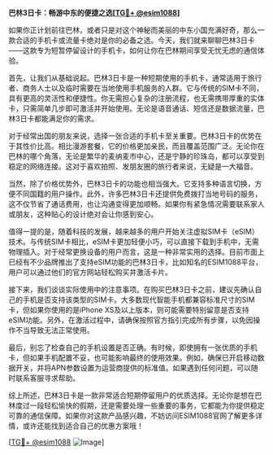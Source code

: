**巴林3日卡：畅游中东的便捷之选[[TG💪+ @esim1088](https://t.me/s/esim1088)]**

如果你正计划前往巴林，或者只是对这个神秘而美丽的中东小国充满好奇，那么一款合适的手机卡或流量卡绝对是你的必备之选。今天，我们就来聊聊巴林3日卡——这款专为短暂停留设计的手机卡，如何让你在巴林期间享受无忧无虑的通信体验。

首先，让我们从基础说起。巴林3日卡是一种短期使用的手机卡，通常适用于旅行者、商务人士以及临时需要在当地使用手机服务的人群。它与传统的SIM卡不同，具有更高的灵活性和便捷性。你无需担心复杂的注册流程，也无需携带厚重的实体卡，只需简单几步即可激活并开始使用。无论是语音通话、短信还是数据流量，巴林3日卡都能满足你的需求。

对于经常出国的朋友来说，选择一张合适的手机卡至关重要。巴林3日卡的优势在于其性价比高。相比漫游套餐，它的价格更加亲民，而且覆盖范围广泛。无论你在巴林的哪个角落，无论是繁华的麦纳麦市中心，还是宁静的珍珠岛，都可以享受到稳定的网络连接。这对于喜欢拍照、发朋友圈的旅行者来说，无疑是一大福音。

当然，除了价格优势外，巴林3日卡的功能也相当强大。它支持多种语言切换，方便不同国籍的用户操作。此外，许多巴林3日卡还提供免费拨打当地号码的服务，这不仅节省了通话费用，也让沟通变得更加顺畅。如果你有紧急情况需要联系家人或朋友，这种贴心的设计绝对会让你感到安心。

值得一提的是，随着科技的发展，越来越多的用户开始关注虚拟SIM卡（eSIM）技术。与传统SIM卡相比，eSIM卡更加轻便小巧，可以直接下载到手机中，无需物理插入。对于经常更换设备的用户而言，这是一种非常实用的选择。目前市面上已经有不少品牌推出了支持eSIM功能的巴林3日卡，比如知名的ESIM1088平台，用户可以通过他们的官方网站轻松购买并激活卡片。

接下来，我们谈谈实际使用中的注意事项。在购买巴林3日卡之前，建议先确认自己的手机是否支持该类型的SIM卡。大多数现代智能手机都兼容标准尺寸的SIM卡，但如果你使用的是iPhone XS及以上版本，则可能需要特别留意是否支持eSIM功能。另外，在激活过程中，请确保按照官方指引完成所有步骤，以免因操作不当导致无法正常使用。

最后，别忘了检查自己的手机设置是否正确。有时候，即使拥有一张优质的手机卡，但如果手机配置不妥，也可能影响最终的使用效果。例如，确保已开启移动数据开关，并将APN参数设置为运营商提供的标准值。如果遇到任何问题，可以随时联系客服寻求帮助。

综上所述，巴林3日卡是一款非常适合短期停留用户的优质选择。无论你是想在巴林度过一段轻松愉快的假期，还是需要处理一些重要的事务，它都能为你提供稳定可靠的通信保障。如果你对这款产品感兴趣，不妨访问ESIM1088官网了解更多详情，或许还能找到适合自己的优惠方案哦！

[[TG💪+ @esim1088](https://t.me/s/esim1088) ![Image](https://i.postimg.cc/4NQfJmqS/Snipaste-2025-05-13-00-14-12.png)]